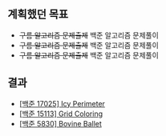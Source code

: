 ## 계획했던 목표
- ~~구름 알고리즘 문제출제~~ 백준 알고리즘 문제풀이
- ~~구름 알고리즘 문제출제~~ 백준 알고리즘 문제풀이
- ~~구름 알고리즘 문제출제~~ 백준 알고리즘 문제풀이

## 결과
- [[백준 17025] Icy Perimeter](https://blog.naver.com/kerochuu/222275576140)
- [[백준 15113] Grid Coloring](https://blog.naver.com/kerochuu/222275618488)
- [[백준 5830] Bovine Ballet](https://blog.naver.com/kerochuu/222275650357)